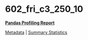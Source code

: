 # 602_fri_c3_250_10

[**Pandas Profiling Report**](https://epistasislab.github.io/penn-ml-benchmarks/profile/602_fri_c3_250_10.html)

[Metadata](metadata.yaml) | [Summary Statistics](summary_stats.tsv)

